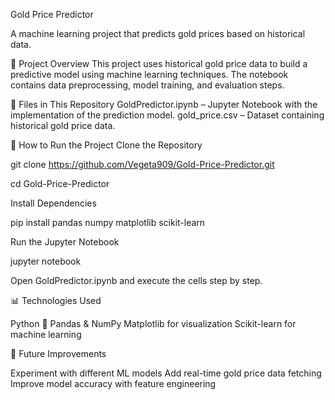 Gold Price Predictor

A machine learning project that predicts gold prices based on historical data.

📌 Project Overview
This project uses historical gold price data to build a predictive model using machine learning techniques. The notebook contains data preprocessing, model training, and evaluation steps.

📂 Files in This Repository
GoldPredictor.ipynb – Jupyter Notebook with the implementation of the prediction model. 
gold_price.csv – Dataset containing historical gold price data. 

🚀 How to Run the Project
Clone the Repository

git clone https://github.com/Vegeta909/Gold-Price-Predictor.git

cd Gold-Price-Predictor

Install Dependencies

pip install pandas numpy matplotlib scikit-learn

Run the Jupyter Notebook

jupyter notebook

Open GoldPredictor.ipynb and execute the cells step by step.

📊 Technologies Used

Python 🐍 
Pandas & NumPy 
Matplotlib for visualization 
Scikit-learn for machine learning 

📝 Future Improvements

Experiment with different ML models 
Add real-time gold price data fetching 
Improve model accuracy with feature engineering 
